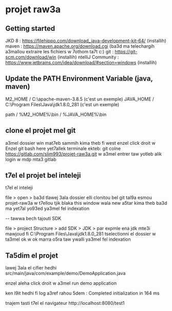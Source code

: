 # projet raw3a



## Getting started

JKD 8 : https://filehippo.com/download_java-development-kit-64/  (installih)
maven : https://maven.apache.org/download.cgi  (ba3d ma telechargih a3mallou extraire les fichiers w 7othom ta7t c:)
git   : https://git-scm.com/download/win (installih)
ntelliJ Community : https://www.jetbrains.com/idea/download/#section=windows (installih)


## Update the PATH Environment Variable (java, maven)
M2_HOME  / C:\apache-maven-3.8.5 (c'est un exemple)
JAVA_HOME / C:\Program Files\Java\jdk1.8.0_281 (c'est un exemple)

path / %M2_HOME%\bin    / %JAVA_HOME%\bin

## clone el projet mel git

a3mel dossier win mat7eb sammih kima theb
fi west enzel click droit w Enzel git bash here
yet7allek terminale ekteb: git colne https://gitlab.com/slim993/projet-raw3a.git
w a3mel entrer taw yotleb alik login w mdp mta3 gitlab

## t7el el projet bel inteleji

t7el el inteleji

file > open > ba3d tlawej 3ala dossier elli clonitou bel git  tal9a esmou projet-raw3a
w t7ellou tjik blaka this window wala new a5tar kima theb
ba3d ma yet7al yo93ed ya3mel fel indexation

-- tawwa bech tajouti SDK

file > project Structure >  add SDK > JDK > par expmle ena jdk mte3i mawjoud fi C:\Program Files\Java\jdk1.8.0_281  tselectionni el dossier w ta3mel ok w ok marra o5ra taw ywalli ya3mel fel indexation

## Ta5dim el projet

lawej 3ala el cifier hedhi src/main/java/com/example/demo/DemoApplication.java

enzel aleha click droit w a3mel run demo application



ken l9it hedhi fi log a3ref rahou 5dem : Completed initialization in 164 ms

tnajem tasti t7el el navigateur http://localhost:8080/test1
